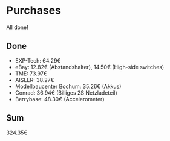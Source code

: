 # Purchases
All done!

## Done
- EXP-Tech: 64.29€
- eBay: 12.82€ (Abstandshalter), 14.50€ (High-side switches)
- TME: 73.97€
- AISLER: 38.27€
- Modellbaucenter Bochum: 35.26€ (Akkus)
- Conrad: 36.94€ (Billiges 2S Netzladeteil)
- Berrybase: 48.30€ (Accelerometer)

## Sum
324.35€

